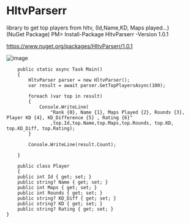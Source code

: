 # HltvParserr
library to get top players from hltv, (Id,Name,KD, Maps played...)\
(NuGet Package) PM> Install-Package HltvParserr -Version 1.0.1

https://www.nuget.org/packages/HltvParserr/1.0.1

![image](https://user-images.githubusercontent.com/52431123/162681399-97299510-709f-4182-8275-19fa5bc2536a.png)


        public static async Task Main()
        {
            HltvParser parser = new HltvParser();
            var result = await parser.GetTopPlayersAsync(100);

            foreach (var top in result)
            {
                Console.WriteLine(
                    "Rank {0}, Name {1}, Maps Played {2}, Rounds {3}, Player KD {4}, KD_Difference {5} , Rating {6}"
                    ,top.Id,top.Name,top.Maps,top.Rounds, top.KD, top.KD_Diff, top.Rating);
            }

            Console.WriteLine(result.Count);

        }
        
        public class Player
        {
		public int Id { get; set; }
		public string? Name { get; set; }
		public int Maps { get; set; }
		public int Rounds { get; set; }
		public string? KD_Diff { get; set; }
		public string? KD { get; set; }
		public string? Rating { get; set; }
	}
